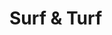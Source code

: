 # Surf & Turf

<figure><img src=".gitbook/assets/DJI_20240523174102_0033_D.JPG" alt=""><figcaption></figcaption></figure>

<figure><img src=".gitbook/assets/DJI_20240523174107_0035_D.JPG" alt=""><figcaption></figcaption></figure>

<figure><img src=".gitbook/assets/DJI_20240523174114_0036_D.JPG" alt=""><figcaption></figcaption></figure>
